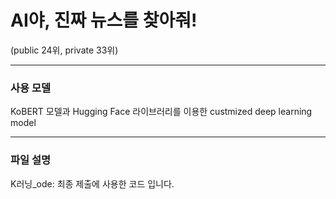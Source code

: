 # AI야, 진짜 뉴스를 찾아줘!

(public 24위, private 33위)

----
### 사용 모델
KoBERT 모델과 Hugging Face 라이브러리를 이용한 custmized deep learning model

----
### 파일 설명  
K러닝_ode: 최종 제출에 사용한 코드 입니다.
